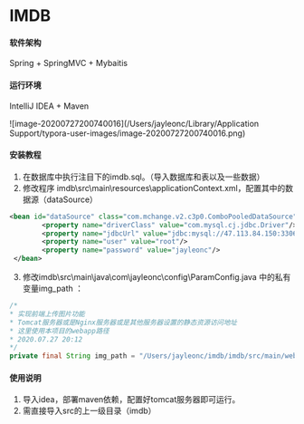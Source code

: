 # IMDB

#### 软件架构
Spring + SpringMVC + Mybaitis

#### 运行环境

IntelliJ IDEA + Maven

![image-20200727200740016](/Users/jayleonc/Library/Application Support/typora-user-images/image-20200727200740016.png)


#### 安装教程

1.  在数据库中执行注目下的imdb.sql。（导入数据库和表以及一些数据）
2.  修改程序 imdb\src\main\resources\applicationContext.xml，配置其中的数据源（dataSource）
```xml
<bean id="dataSource" class="com.mchange.v2.c3p0.ComboPooledDataSource">
        <property name="driverClass" value="com.mysql.cj.jdbc.Driver"/>
        <property name="jdbcUrl" value="jdbc:mysql://47.113.84.150:3306/imdb?characterEncoding=UTF-8&amp;useSSL=false"/>
        <property name="user" value="root"/>
        <property name="password" value="jayleonc"/>
 </bean>
```
3.  修改imdb\src\main\java\com\jayleonc\config\ParamConfig.java 中的私有变量img_path ：
```java
/*
* 实现前端上传图片功能
* Tomcat服务器或是Nginx服务器或是其他服务器设置的静态资源访问地址
* 这里使用本项目的webapp路径
* 2020.07.27 20:12
*/
private final String img_path = "/Users/jayleonc/imdb/imdb/src/main/webapp/images";

```

#### 使用说明

1.  导入idea，部署maven依赖，配置好tomcat服务器即可运行。
2.  需直接导入src的上一级目录（imdb）
